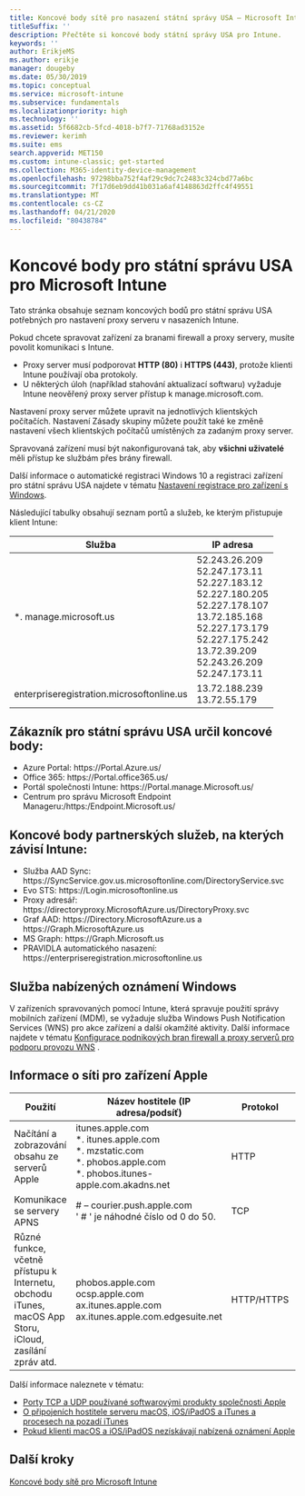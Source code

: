 ```yaml
---
title: Koncové body sítě pro nasazení státní správy USA – Microsoft Intune
titleSuffix: ''
description: Přečtěte si koncové body státní správy USA pro Intune.
keywords: ''
author: ErikjeMS
ms.author: erikje
manager: dougeby
ms.date: 05/30/2019
ms.topic: conceptual
ms.service: microsoft-intune
ms.subservice: fundamentals
ms.localizationpriority: high
ms.technology: ''
ms.assetid: 5f6682cb-5fcd-4018-b7f7-71768ad3152e
ms.reviewer: kerimh
ms.suite: ems
search.appverid: MET150
ms.custom: intune-classic; get-started
ms.collection: M365-identity-device-management
ms.openlocfilehash: 97298bba752f4af29c9dc7c2483c324cbd77a6bc
ms.sourcegitcommit: 7f17d6eb9dd41b031a6af4148863d2ffc4f49551
ms.translationtype: MT
ms.contentlocale: cs-CZ
ms.lasthandoff: 04/21/2020
ms.locfileid: "80438784"
---
```

# <a name="us-government-endpoints-for-microsoft-intune"></a>Koncové body pro státní správu USA pro Microsoft Intune

Tato stránka obsahuje seznam koncových bodů pro státní správu USA potřebných pro nastavení proxy serveru v nasazeních Intune.

Pokud chcete spravovat zařízení za branami firewall a proxy servery, musíte povolit komunikaci s Intune.

- Proxy server musí podporovat **HTTP (80)** i **HTTPS (443)**, protože klienti Intune používají oba protokoly.
- U některých úloh (například stahování aktualizací softwaru) vyžaduje Intune neověřený proxy server přístup k manage.microsoft.com.

Nastavení proxy server můžete upravit na jednotlivých klientských počítačích. Nastavení Zásady skupiny můžete použít také ke změně nastavení všech klientských počítačů umístěných za zadaným proxy server.

Spravovaná zařízení musí být nakonfigurovaná tak, aby **všichni uživatelé** měli přístup ke službám přes brány firewall.

Další informace o automatické registraci Windows 10 a registraci zařízení pro státní správu USA najdete v tématu [Nastavení registrace pro zařízení s Windows](../enrollment/windows-enroll.md#windows-10-auto-enrollment-and-device-registration).

Následující tabulky obsahují seznam portů a služeb, ke kterým přistupuje klient Intune:

|**Služba**|**IP adresa**|
|---------------------|-----------|
|*. manage.microsoft.us | 52.243.26.209 <br> 52.247.173.11 <br> 52.227.183.12 <br>52.227.180.205 <br> 52.227.178.107 <br> 13.72.185.168 <br> 52.227.173.179 <br> 52.227.175.242 <br> 13.72.39.209 <br> 52.243.26.209 <br> 52.247.173.11 |
| enterpriseregistration.microsoftonline.us | 13.72.188.239 <br> 13.72.55.179 |

## <a name="us-government-customer-designated-endpoints"></a>Zákazník pro státní správu USA určil koncové body:
- Azure Portal: https:\//Portal.Azure.us/ 
- Office 365: https:\//Portal.office365.us/ 
- Portál společnosti Intune: https:\//Portal.manage.Microsoft.us/ 
- Centrum pro správu Microsoft Endpoint Manageru:\/https:/Endpoint.Microsoft.us/

## <a name="partner-service-endpoints-that-intune-depends-on"></a>Koncové body partnerských služeb, na kterých závisí Intune:
- Služba AAD Sync: https:\//SyncService.gov.us.microsoftonline.com/DirectoryService.svc
- Evo STS: https:\//Login.microsoftonline.us
- Proxy adresář: https:\//directoryproxy.MicrosoftAzure.us/DirectoryProxy.svc
- Graf AAD: https:\//Directory.MicrosoftAzure.us a https:\//Graph.MicrosoftAzure.us
- MS Graph: https:\//Graph.Microsoft.us
- PRAVIDLA automatického nasazení: https:\//enterpriseregistration.microsoftonline.us

## <a name="windows-push-notification-services"></a>Služba nabízených oznámení Windows
V zařízeních spravovaných pomocí Intune, která spravuje použití správy mobilních zařízení (MDM), se vyžaduje služba Windows Push Notification Services (WNS) pro akce zařízení a další okamžité aktivity. Další informace najdete v tématu [Konfigurace podnikových bran firewall a proxy serverů pro podporu provozu WNS](https://docs.microsoft.com/windows/uwp/design/shell/tiles-and-notifications/firewall-allowlist-config) .

## <a name="apple-device-network-information"></a>Informace o síti pro zařízení Apple

|**Použití**|**Název hostitele (IP adresa/podsíť)**|**Protokol**|**Přístavní**|
|------------|-----------|------------|-----------|
|Načítání a zobrazování obsahu ze serverů Apple|itunes.apple.com<br>\*. itunes.apple.com<br>\*. mzstatic.com<br>\*. phobos.apple.com<br>\*. phobos.itunes-apple.com.akadns.net|HTTP|80|
|Komunikace se servery APNS|# – courier.push.apple.com<br>' # ' je náhodné číslo od 0 do 50.|TCP|5223 a 443|
|Různé funkce, včetně přístupu k Internetu, obchodu iTunes, macOS App Storu, iCloud, zasílání zpráv atd.|phobos.apple.com<br>ocsp.apple.com<br>ax.itunes.apple.com<br>ax.itunes.apple.com.edgesuite.net|HTTP/HTTPS|80 nebo 443|

Další informace naleznete v tématu:

- [Porty TCP a UDP používané softwarovými produkty společnosti Apple](https://support.apple.com/HT202944)
- [O připojeních hostitele serveru macOS, iOS/iPadOS a iTunes a procesech na pozadí iTunes](https://support.apple.com/HT201999)
- [Pokud klienti macOS a iOS/iPadOS nezískávají nabízená oznámení Apple](https://support.apple.com/HT203609)

## <a name="next-steps"></a>Další kroky
[Koncové body sítě pro Microsoft Intune](intune-endpoints.md)

